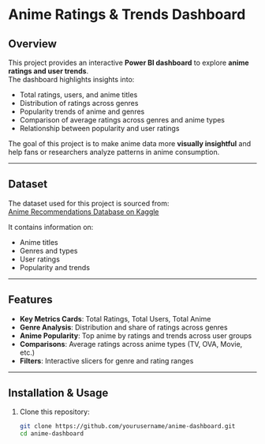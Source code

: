 # Anime Ratings & Trends Dashboard

## Overview
This project provides an interactive **Power BI dashboard** to explore **anime ratings and user trends**.  
The dashboard highlights insights into:
- Total ratings, users, and anime titles
- Distribution of ratings across genres
- Popularity trends of anime and genres
- Comparison of average ratings across genres and anime types
- Relationship between popularity and user ratings

The goal of this project is to make anime data more **visually insightful** and help fans or researchers analyze patterns in anime consumption.

---

## Dataset
The dataset used for this project is sourced from:  
[Anime Recommendations Database on Kaggle](https://www.kaggle.com/datasets/CooperUnion/anime-recommendations-database)

It contains information on:
- Anime titles
- Genres and types
- User ratings
- Popularity and trends

---

## Features
- **Key Metrics Cards**: Total Ratings, Total Users, Total Anime
- **Genre Analysis**: Distribution and share of ratings across genres
- **Anime Popularity**: Top anime by ratings and trends across user groups
- **Comparisons**: Average ratings across anime types (TV, OVA, Movie, etc.)
- **Filters**: Interactive slicers for genre and rating ranges

---

## Installation & Usage
1. Clone this repository:
   ```bash
   git clone https://github.com/yourusername/anime-dashboard.git
   cd anime-dashboard
